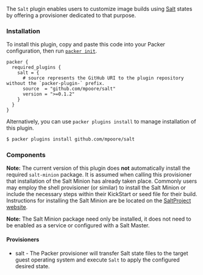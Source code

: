 The `Salt` plugin enables users to customize image builds using [Salt](https://saltproject.io) states by offering a provisioner dedicated to that purpose.

### Installation

To install this plugin, copy and paste this code into your Packer configuration, then run [`packer init`](https://www.packer.io/docs/commands/init).

```hcl
packer {
  required_plugins {
    salt = {
      # source represents the GitHub URI to the plugin repository without the `packer-plugin-` prefix.
      source  = "github.com/mpoore/salt"
      version = ">=0.1.2"
    }
  }
}
```

Alternatively, you can use `packer plugins install` to manage installation of this plugin.

```sh
$ packer plugins install github.com/mpoore/salt
```

### Components

**Note:** The current version of this plugin does **not** automatically install the required `salt-minion` package. It is assumed when calling this provisioner that installation of the Salt Minion has already taken place. Commonly users may employ the shell provisioner (or similar) to install the Salt Minion or include the necessary steps within their KickStart or seed file for their build. Instructions for installing the Salt Minion are be located on the [SaltProject website](https://docs.saltproject.io/salt/install-guide/en/latest/).

**Note:** The Salt Minion package need only be installed, it does not need to be enabled as a service or configured with a Salt Master.

#### Provisioners

- salt - The Packer provisioner will transfer Salt state files to the target guest operating system and execute `Salt` to apply the configured desired state.